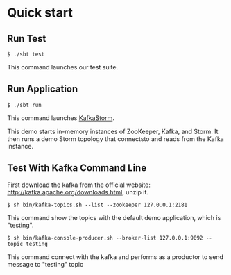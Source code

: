 # Quick start

## Run Test

    $ ./sbt test

This command launches our test suite.

## Run Application

    $ ./sbt run

This command launches [KafkaStorm](src/main/scala/com/miguno/kafkastorm/storm/topologies/KafkaStormDemo.scala).

This demo starts in-memory instances of ZooKeeper, Kafka, and Storm.  It then runs a demo Storm topology that connectsto and reads from the Kafka instance.

## Test With Kafka Command Line

First download the kafka from the official website: http://kafka.apache.org/downloads.html, unzip it.

    $ sh bin/kafka-topics.sh --list --zookeeper 127.0.0.1:2181
   
This command show the topics with the default demo application, which is "testing".

    $ sh bin/kafka-console-producer.sh --broker-list 127.0.0.1:9092 --topic testing

This command connect with the kafka and performs as a productor to send message to "testing" topic

